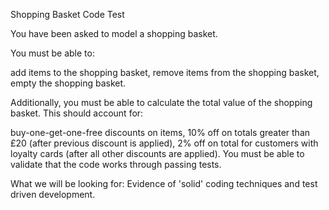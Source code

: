 Shopping Basket Code Test

You have been asked to model a shopping basket.

You must be able to:

add items to the shopping basket,
remove items from the shopping basket,
empty the shopping basket.

Additionally, you must be able to calculate the total value of the shopping basket. This should account for:

buy-one-get-one-free discounts on items,
10% off on totals greater than £20 (after previous discount is applied),
2% off on total for customers with loyalty cards (after all other discounts are applied).
You must be able to validate that the code works through passing tests.

What we will be looking for:
Evidence of 'solid' coding techniques and test driven development.
